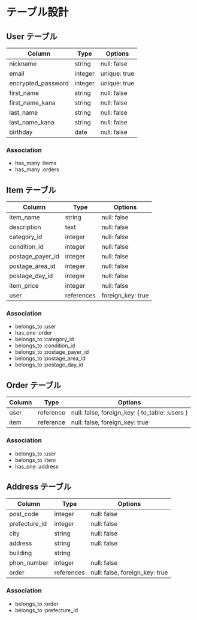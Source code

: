 # テーブル設計

## User テーブル

| Column              | Type       | Options           |
| ------------------- | ---------- | ----------------- |
| nickname            | string     | null: false       |
| email               | integer    | unique: true      |
| encrypted_password  | integer    | unique: true      |
| first_name          | string     | null: false       |
| first_name_kana     | string     | null: false       |
| last_name           | string     | null: false       |
| last_name_kana      | string     | null: false       |
| birthday            | date       | null: false       |

### Association

- has_many :items
- has_many :orders

## Item テーブル

| Column              | Type       | Options           |
| --------------      | ---------- | ----------------- |
| item_name           | string     | null: false       |
| description         | text       | null: false       |
| category_id         | integer    | null: false       |
| condition_id        | integer    | null: false       |
| postage_payer_id    | integer    | null: false       |
| postage_area_id     | integer    | null: false       |
| postage_day_id      | integer    | null: false       |
| item_price          | integer    | null: false       |
| user                | references | foreign_key: true |

### Association

- belongs_to :user
- has_one :order
- belongs_to :category_id
- belongs_to :condition_id 
- belongs_to :postage_payer_id
- belongs_to :postage_area_id 
- belongs_to :postage_day_id

## Order テーブル

| Column      | Type       | Options                                        |
| ----------- | ---------- | ---------------------------------------------- |
| user        | reference  | null: false, foreign_key: { to_table: :users } |
| item        | reference  | null: false, foreign_key: true                 |

### Association

- belongs_to :user
- belongs_to :item
- has_one :address

## Address テーブル

| Column        | Type       | Options                        |
| ------------- | ---------- | ------------------------------ |
| post_code     | integer    | null: false                    |
| prefecture_id | integer    | null: false                    |
| city          | string     | null: false                    |
| address       | string     | null: false                    |
| building      | string     |                                |
| phon_number   | integer    | null: false                    |
| order         | references | null: false, foreign_key: true |

### Association

- belongs_to :order
- belongs_to :prefecture_id